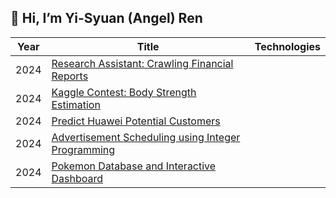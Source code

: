 ## 👋 Hi, I’m Yi-Syuan (Angel) Ren

<!-- table -->
<!-- https://github.com/simple-icons/simple-icons/blob/develop/slugs.md -->
| Year | Title                                    | Technologies                           |
|------|------------------------------------------|----------------------------------------|
| 2024 | [Research Assistant: Crawling Financial Reports](https://github.com/Angel1116/Crawling-financial-reports) | |
| 2024 | [Kaggle Contest: Body Strength Estimation](https://github.com/Tim-W-James/timjames.dev "Project Repo") | |
| 2024 | [Predict Huawei Potential Customers](https://github.com/Tim-W-James/timjames.dev "Project Repo") | |
| 2024 | [Advertisement Scheduling using Integer Programming](https://github.com/Tim-W-James/timjames.dev "Project Repo") | |
| 2024 | [Pokemon Database and Interactive Dashboard](https://github.com/Tim-W-James/timjames.dev "Project Repo") | |
<br>
